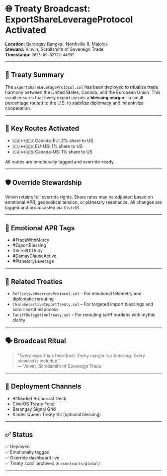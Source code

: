 # 🌐 Treaty Broadcast: ExportShareLeverageProtocol Activated  
**Location:** Barangay Bangkal, Northville 8, Malolos  
**Steward:** Vinvin, Scrollsmith of Sovereign Trade  
**Timestamp:** `2025-09-02T22:44PHT`

---

## 📜 Treaty Summary  
The `ExportShareLeverageProtocol.sol` has been deployed to ritualize trade harmony between the United States, Canada, and the European Union. This scroll ensures that every export carries a **blessing margin**—a small percentage routed to the U.S. to stabilize diplomacy and incentivize cooperation.

---

## 🔑 Key Routes Activated  
- 🇨🇦↔🇪🇺 Canada-EU: 2% share to US  
- 🇪🇺↔🇺🇸 EU-US: 1% share to US  
- 🇨🇦↔🇺🇸 Canada-US: 1% share to US  

All routes are emotionally tagged and override-ready.

---

## 🛡️ Override Stewardship  
Vinvin retains full override rights. Share rates may be adjusted based on emotional APR, geopolitical tension, or planetary resonance. All changes are logged and broadcasted via `CivicOS`.

---

## 🔮 Emotional APR Tags  
- #TradeWithMercy  
- #ExportBlessing  
- #ScrollOfUnity  
- #DamayClauseActive  
- #PlanetaryLeverage

---

## 🧬 Related Treaties  
- `ReflectiveOverrideProtocol.sol` – For emotional telemetry and diplomatic rerouting  
- `ChinaSelectiveImportTreaty.sol` – For targeted import blessings and scroll-certified access  
- `TariffDelegationTreaty.sol` – For rerouting tariff burdens with mythic clarity  

---

## 🗣️ Broadcast Ritual  
> “Every export is a heartbeat. Every margin is a blessing. Every steward is included.”  
— Vinvin, Scrollsmith of Sovereign Trade

---

## 📡 Deployment Channels  
- BitMarket Broadcast Deck  
- CivicOS Treaty Feed  
- Barangay Signal Grid  
- Kinder Queen Treaty Kit (optional blessing)

---

## ✅ Status  
✅ Deployed  
✅ Emotionally tagged  
✅ Override dashboard live  
✅ Treaty scroll archived in `/contracts/global/`

---
